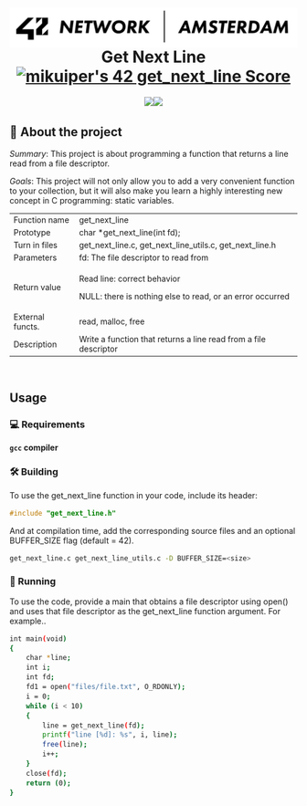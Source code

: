 <p align="center" style="margin-bottom: 0px !important;">
  <img width="600" src="https://github.com/mithraskuipers/mithraskuipers/blob/master/readme_srcs/42/logo.png?raw=true" alt="42_Network_Amsterdam" align="center"> </p>
<h1 align="center" style="margin-top: 0px;">Get Next Line <a href="https://github.com/JaeSeoKim/badge42"><img src="https://badge42.vercel.app/api/v2/cl483ajsd008309l6suq9l256/project/2408180" alt="mikuiper's 42 get_next_line Score" /></a></h1>

<p align="center" style="margin-top: 0px;">
<img src="https://forthebadge.com/images/badges/made-with-c.svg"/><img src="https://forthebadge.com/images/badges/built-with-love.svg"/>
</p>

## :book: About the project

<em>Summary</em>: This project is about programming a function that returns a line read from a file descriptor.

<em>Goals</em>: This project will not only allow you to add a very convenient function to your collection, but it will also make you learn a highly interesting new concept in  C  programming: static variables.

<table>
<tbody>
<tr>
<td>Function name</td>
<td>get_next_line</td>
</tr>
<tr>
<td>Prototype</td>
<td>char *get_next_line(int fd);</td>
</tr>
<tr>
<td>Turn in files</td>
<td>get_next_line.c, get_next_line_utils.c, get_next_line.h</td>
</tr>
<tr>
<td>Parameters</td>
<td>fd: The file descriptor to read from</td>
</tr>
<tr>
<td>Return value</td>
<td>
<p>Read line: correct behavior</p>
<p>NULL: there is nothing else to read, or an error occurred</p>
</td>
</tr>
<tr>
<td>External functs.</td>
<td>read, malloc, free</td>
</tr>
<tr>
<td>Description</td>
<td>Write a function that returns a line read from a file descriptor</td>
</tr>
</tbody>
</table>
<p>&nbsp;</p>

##  Usage

### :computer: Requirements

**`gcc` compiler**

### :hammer_and_wrench: Building

To use the get_next_line function in your code, include its header:

```C
#include "get_next_line.h"
```
And at compilation time, add the corresponding source files and an optional BUFFER_SIZE flag (default = 42).


```bash
get_next_line.c get_next_line_utils.c -D BUFFER_SIZE=<size>
```

### :runner: Running

To use the code, provide a main that obtains a file descriptor using open() and uses that file descriptor as the get_next_line function argument. For example..

```bash
int main(void)
{
	char *line;
	int i;
	int fd;
	fd1 = open("files/file.txt", O_RDONLY);
	i = 0;
	while (i < 10)
	{
		line = get_next_line(fd);
		printf("line [%d]: %s", i, line);
		free(line);
		i++;
	}
	close(fd);
	return (0);
}
```
